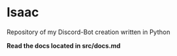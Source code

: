 # Isaac
Repository of my Discord-Bot creation written in Python

**Read the docs located in src/docs.md**
